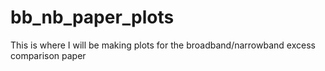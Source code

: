 # bb_nb_paper_plots
This is where I will be making plots for the broadband/narrowband excess comparison paper

